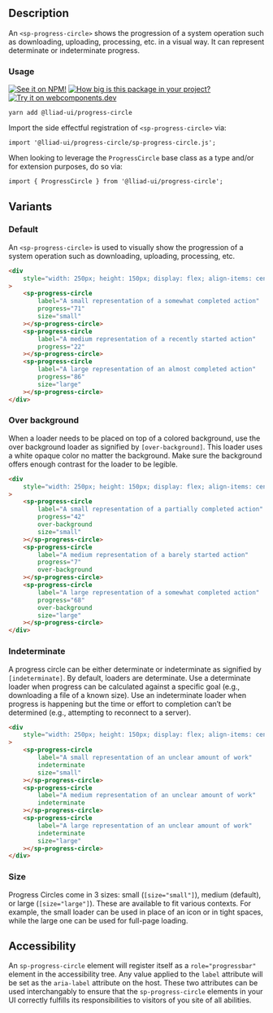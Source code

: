 ## Description

An `<sp-progress-circle>` shows the progression of a system operation such as downloading, uploading, processing, etc. in a visual way. It can represent determinate or indeterminate progress.

### Usage

[![See it on NPM!](https://img.shields.io/npm/v/@lliad-ui/progress-circle?style=for-the-badge)](https://www.npmjs.com/package/@lliad-ui/progress-circle)
[![How big is this package in your project?](https://img.shields.io/bundlephobia/minzip/@lliad-ui/progress-circle?style=for-the-badge)](https://bundlephobia.com/result?p=@lliad-ui/progress-circle)
[![Try it on webcomponents.dev](https://img.shields.io/badge/Try%20it%20on-webcomponents.dev-green?style=for-the-badge)](https://webcomponents.dev/edit/collection/fO75441E1Q5ZlI0e9pgq/LfliuY0UocICDCBr21uy/src/index.ts)

```
yarn add @lliad-ui/progress-circle
```

Import the side effectful registration of `<sp-progress-circle>` via:

```
import '@lliad-ui/progress-circle/sp-progress-circle.js';
```

When looking to leverage the `ProgressCircle` base class as a type and/or for extension purposes, do so via:

```
import { ProgressCircle } from '@lliad-ui/progress-circle';
```

## Variants

### Default

An `<sp-progress-circle>` is used to visually show the progression of a system operation such as downloading, uploading, processing, etc.

```html
<div
    style="width: 250px; height: 150px; display: flex; align-items: center; justify-content: space-around;"
>
    <sp-progress-circle
        label="A small representation of a somewhat completed action"
        progress="71"
        size="small"
    ></sp-progress-circle>
    <sp-progress-circle
        label="A medium representation of a recently started action"
        progress="22"
    ></sp-progress-circle>
    <sp-progress-circle
        label="A large representation of an almost completed action"
        progress="86"
        size="large"
    ></sp-progress-circle>
</div>
```

### Over background

When a loader needs to be placed on top of a colored background, use the over background loader as signified by `[over-background]`. This loader uses a white opaque color no matter the background. Make sure the background offers enough contrast for the loader to be legible.

```html
<div
    style="width: 250px; height: 150px; display: flex; align-items: center; justify-content: space-around;  background-color: rgba(0,0,0,0.4);"
>
    <sp-progress-circle
        label="A small representation of a partially completed action"
        progress="42"
        over-background
        size="small"
    ></sp-progress-circle>
    <sp-progress-circle
        label="A medium representation of a barely started action"
        progress="7"
        over-background
    ></sp-progress-circle>
    <sp-progress-circle
        label="A large representation of a somewhat completed action"
        progress="68"
        over-background
        size="large"
    ></sp-progress-circle>
</div>
```

### Indeterminate

A progress circle can be either determinate or indeterminate as signified by `[indeterminate]`. By default, loaders are determinate. Use a determinate loader when progress can be calculated against a specific goal (e.g., downloading a file of a known size). Use an indeterminate loader when progress is happening but the time or effort to completion can’t be determined (e.g., attempting to reconnect to a server).

```html
<div
    style="width: 250px; height: 150px; display: flex; align-items: center; justify-content: space-around;"
>
    <sp-progress-circle
        label="A small representation of an unclear amount of work"
        indeterminate
        size="small"
    ></sp-progress-circle>
    <sp-progress-circle
        label="A medium representation of an unclear amount of work"
        indeterminate
    ></sp-progress-circle>
    <sp-progress-circle
        label="A large representation of an unclear amount of work"
        indeterminate
        size="large"
    ></sp-progress-circle>
</div>
```

### Size

Progress Circles come in 3 sizes: small (`[size="small"]`), medium (default), or large (`[size="large"]`). These are available to fit various contexts. For example, the small loader can be used in place of an icon or in tight spaces, while the large one can be used for full-page loading.

## Accessibility

An `sp-progress-circle` element will register itself as a `role="progressbar"` element in the accessibility tree. Any value applied to the `label` attribute will be set as the `aria-label` attribute on the host. These two attributes can be used interchangably to ensure that the `sp-progress-circle` elements in your UI correctly fulfills its responsibilities to visitors of you site of all abilities.
